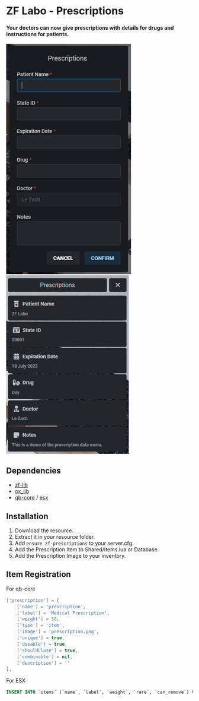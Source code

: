 # ZF Labo - Prescriptions
#### Your doctors can now give prescriptions with details for drugs and instructions for patients.
![Prescription Creation Menu](creation_menu_demo.png) ![Prescription Details Menu](data_menu_demo.png)

## Dependencies
- [zf-lib](https://github.com/zf-labo/zf-lib)
- [ox_lib](https://github.com/overextended/ox_lib)
- [qb-core](https://github.com/QBCore-Framework/qb-core) / [esx](https://github.com/esx-framework/esx_core)


## Installation
1. Download the resource.
2. Extract it in your resource folder.
3. Add `ensure zf-prescriptions` to your server.cfg.
4. Add the Prescription Item to Shared/Items.lua or Database.
5. Add the Prescription Image to your inventory.

## Item Registration
For qb-core
```lua
['prescription'] = {
    ['name'] = 'prescription',
    ['label'] = 'Medical Prescription',
    ['weight'] = 50,
    ['type'] = 'item',
    ['image'] = 'prescription.png',
    ['unique'] = true,
    ['useable'] = true,
    ['shouldClose'] = true,
    ['combinable'] = nil,
    ['description'] = ''
},
```

For ESX
```sql
INSERT INTO `items` (`name`, `label`, `weight`, `rare`, `can_remove`) VALUES ('prescription', 'Prescription', 1, 0, 1);
```